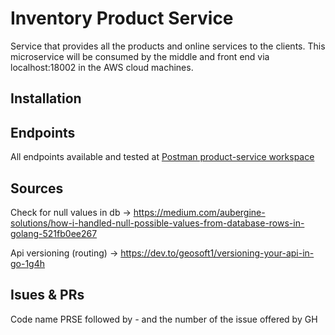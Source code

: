 # Inventory Product Service

Service that provides all the products and online services to the clients. This microservice will be consumed by the middle and front end via localhost:18002 in the AWS cloud machines.

## Installation

## Endpoints

All endpoints available and tested at [Postman product-service workspace](https://fullstack-toolbox.postman.co/workspace/fullstack-toolbox~d8400c79-46c8-4891-b394-02cf979c794e/collection/18262183-c043c05e-82da-4120-b077-461d5edcf550)

## Sources

Check for null values in db -> https://medium.com/aubergine-solutions/how-i-handled-null-possible-values-from-database-rows-in-golang-521fb0ee267

Api versioning (routing) -> https://dev.to/geosoft1/versioning-your-api-in-go-1g4h

## Isues & PRs

Code name PRSE followed by *-* and the number of the issue offered by GH
